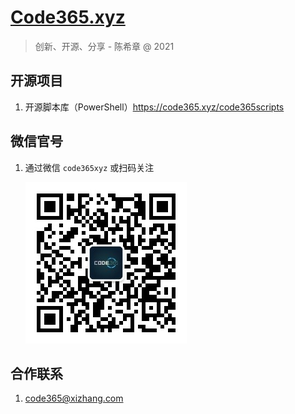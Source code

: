 # [Code365.xyz](https://code365.xyz)

> 创新、开源、分享 - 陈希章 @ 2021

## 开源项目

1. 开源脚本库（PowerShell）<https://code365.xyz/code365scripts>

## 微信官号

1. 通过微信 `code365xyz` 或扫码关注

   ![](assets\mp.jpg)

## 合作联系

1. code365@xizhang.com
